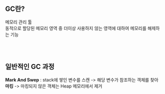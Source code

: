 ## GC란?
메모리 관리 툴  
동적으로 할당된 메모리 영역 중 더이상 사용하지 않는 영역에 대하여 메모리를 해제하는 기능  

</br>
</br>

## 일반적인 GC 과정
**Mark And Swep** : stack에 쌓인 변수를 스캔 -> 해당 변수가 참조하는 객체를 찾아 **마킹** -> 마킹되지 않은 객체는 Heap 메모리에서 제거  
